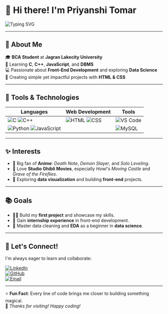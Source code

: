 # 👋 Hi there! I'm **Priyanshi Tomar**  

![Typing SVG](https://readme-typing-svg.demolab.com?font=Fira+Code&weight=600&size=25&pause=1000&color=F75C7E&center=true&vCenter=true&width=435&lines=Welcome+to+My+GitHub!;I'm+a+Tech+Explorer;Front-End+Enthusiast+%7C+Anime+Fan)  

---

## 🌟 About Me
🎓 **BCA Student** at **Jagran Lakecity University**  
🌱 Learning **C**, **C++**, **JavaScript**, and **DBMS**  
💻 Passionate about **Front-End Development** and exploring **Data Science**  
🎨 Creating simple yet impactful projects with **HTML & CSS**  

---

## 🔧 Tools & Technologies
| **Languages** | **Web Development** | **Tools** |
|---------------|---------------------|-----------|
| ![C](https://img.shields.io/badge/C-Language-blue) ![C++](https://img.shields.io/badge/C%2B%2B-Language-lightblue) | ![HTML](https://img.shields.io/badge/HTML-5-orange) ![CSS](https://img.shields.io/badge/CSS-3-blue) | ![VS Code](https://img.shields.io/badge/VSCode-Editor-blue) |
| ![Python](https://img.shields.io/badge/Python-Learning-yellow) ![JavaScript](https://img.shields.io/badge/JavaScript-Beginner-green) | | ![MySQL](https://img.shields.io/badge/MySQL-Database-lightblue) |

---

## ✨ Interests
- 🌌 Big fan of **Anime**: *Death Note*, *Demon Slayer*, and *Solo Leveling*.  
- 🎥 Love **Studio Ghibli Movies**, especially *Howl's Moving Castle* and *Grave of the Fireflies*.  
- 🌟 Exploring **data visualization** and building **front-end** projects.  

---

## 📚 Goals  
- 👩‍💻 Build my **first project** and showcase my skills.  
- 🚀 Gain **internship experience** in front-end development.  
- 🌱 Master data cleaning and **EDA** as a beginner in **data science**.  

---

## 🤝 Let's Connect!  
I'm always eager to learn and collaborate:  

[![LinkedIn](https://img.shields.io/badge/LinkedIn-Priyanshi_Tomar-blue?style=flat-square&logo=linkedin)](https://www.linkedin.com)  
[![GitHub](https://img.shields.io/badge/GitHub-Priyanshi_Tomar-black?style=flat-square&logo=github)](https://github.com)  
[![Email](https://img.shields.io/badge/Email-Priyanshi_Tomar-red?style=flat-square&logo=gmail)](mailto:example@example.com)  

---

⭐ **Fun Fact**: Every line of code brings me closer to building something magical.  
🌟 *Thanks for visiting! Happy coding!*

